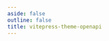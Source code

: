 ```yaml
---
aside: false
outline: false
title: vitepress-theme-openapi
---
```


<script setup lang="ts">
import { useData } from 'vitepress'
import spec from '../../docs/public/openapi-schemas.json'

const { isDark } = useData()
</script>

<OASpec :spec="spec" :isDark="isDark" />
